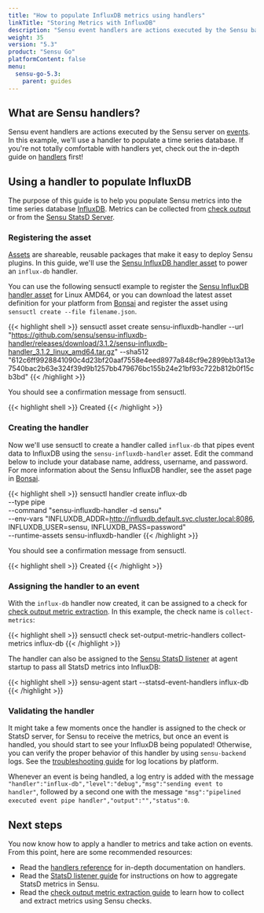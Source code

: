```yaml
---
title: "How to populate InfluxDB metrics using handlers"
linkTitle: "Storing Metrics with InfluxDB"
description: "Sensu event handlers are actions executed by the Sensu backend on events. This guide helps you populate Sensu metrics into the time series database InfluxDB. "
weight: 35
version: "5.3"
product: "Sensu Go"
platformContent: false
menu:
  sensu-go-5.3:
    parent: guides
---
```


## What are Sensu handlers?

Sensu event handlers are actions executed by the Sensu server on [events][1].
In this example, we'll use a handler to populate a time series database. If
you're not totally comfortable with handlers yet, check out the in-depth
guide on [handlers][9] first!

## Using a handler to populate InfluxDB

The purpose of this guide is to help you populate Sensu metrics into the time
series database [InfluxDB][2]. Metrics can be collected from [check output][10]
or from the [Sensu StatsD Server][3].

### Registering the asset

[Assets][12] are shareable, reusable packages that make it easy to deploy Sensu plugins.
In this guide, we'll use the [Sensu InfluxDB handler asset][13] to power an `influx-db` handler.

You can use the following sensuctl example to register the [Sensu InfluxDB handler asset][13] for Linux AMD64, or you can download the latest asset definition for your platform from [Bonsai][13] and register the asset using `sensuctl create --file filename.json`.

{{< highlight shell >}}
sensuctl asset create sensu-influxdb-handler --url "https://github.com/sensu/sensu-influxdb-handler/releases/download/3.1.2/sensu-influxdb-handler_3.1.2_linux_amd64.tar.gz" --sha512 "612c6ff9928841090c4d23bf20aaf7558e4eed8977a848cf9e2899bb13a13e7540bac2b63e324f39d9b1257bb479676bc155b24e21bf93c722b812b0f15cb3bd"
{{< /highlight >}}

You should see a confirmation message from sensuctl.

{{< highlight shell >}}
Created
{{< /highlight >}}

### Creating the handler

Now we'll use sensuctl to create a handler called `influx-db` that pipes event data to InfluxDB using the `sensu-influxdb-handler` asset.
Edit the command below to include your database name, address, username, and password.
For more information about the Sensu InfluxDB handler, see the asset page in [Bonsai][13].

{{< highlight shell >}}
sensuctl handler create influx-db \
--type pipe \
--command "sensu-influxdb-handler -d sensu" \
--env-vars "INFLUXDB_ADDR=http://influxdb.default.svc.cluster.local:8086, INFLUXDB_USER=sensu, INFLUXDB_PASS=password" \
--runtime-assets sensu-influxdb-handler
{{< /highlight >}}

You should see a confirmation message from sensuctl.

{{< highlight shell >}}
Created
{{< /highlight >}}

### Assigning the handler to an event

With the `influx-db` handler now created, it can be assigned to a check for
[check output metric extraction][10]. In this example, the check name is
`collect-metrics`:

{{< highlight shell >}}
sensuctl check set-output-metric-handlers collect-metrics influx-db
{{< /highlight >}}

The handler can also be assigned to the [Sensu StatsD listener][3] at agent startup to pass
all StatsD metrics into InfluxDB:

{{< highlight shell >}}
sensu-agent start --statsd-event-handlers influx-db
{{< /highlight >}}

### Validating the handler

It might take a few moments once the handler is assigned to the check or StatsD
server, for Sensu to receive the metrics, but once an event is handled, you
should start to see your InfluxDB being populated! Otherwise, you can verify the
proper behavior of this handler by using `sensu-backend` logs.
See the [troubleshooting guide][8] for log locations by platform.

Whenever an event is being handled, a log entry is added with the message
`"handler":"influx-db","level":"debug","msg":"sending event to handler"`,
followed by a second one with the message `"msg":"pipelined executed event pipe
handler","output":"","status":0`.

## Next steps

You now know how to apply a handler to metrics and take action on events. From
this point, here are some recommended resources:

* Read the [handlers reference][9] for in-depth documentation on handlers.
* Read the [StatsD listener guide][3] for instructions on how to aggregate
StatsD metrics in Sensu.
* Read the [check output metric extraction guide][10] to learn how to collect
and extract metrics using Sensu checks.

[1]: ../../reference/events/
[2]: https://github.com/influxdata/influxdb
[3]: ../aggregate-metrics-statsd/
[4]: https://github.com/sensu/sensu-influxdb-handler#installation
[5]: https://rakyll.org/cross-compilation/
[6]: https://golang.org/doc/install
[7]: https://en.wikipedia.org/wiki/PATH_(variable)
[8]: ../troubleshooting
[9]: ../../reference/handlers
[10]: ../extract-metrics-with-checks
[11]: https://github.com/sensu/sensu-influxdb-handler/releases
[12]: ../../reference/assets
[13]: https://bonsai.sensu.io/assets/sensu/sensu-influxdb-handler
[14]: ../../sensuctl/reference#creating-resources
